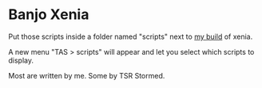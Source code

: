 # Banjo Xenia

Put those scripts inside a folder named "scripts" next to [my build](https://github.com/minirop/xenia/tree/tas-options) of xenia.

A new menu "TAS > scripts" will appear and let you select which scripts to display.

Most are written by me. Some by TSR Stormed.